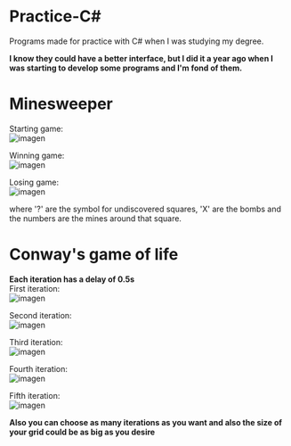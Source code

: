 # Practice-C#
Programs made for practice with C# when I was studying my degree.

**I know they could have a better interface, but I did it a year ago when I was starting to develop some programs and I'm fond of them.**

# Minesweeper

Starting game: </br>
![imagen](https://github.com/Ahrkhael/Practice-C-/assets/137686345/dbf1024f-e783-4843-954e-852dfb56e32b)

Winning game: </br>
![imagen](https://github.com/Ahrkhael/Practice-C-/assets/137686345/fc1a6b7e-c3c5-4732-a02c-aa972e00b0a4)

Losing game: </br>
![imagen](https://github.com/Ahrkhael/Practice-C-/assets/137686345/d5f886de-2774-484d-974e-3a1eb69723b7)

where '?' are the symbol for undiscovered squares, 'X' are the bombs and the numbers are the mines around that square.

# Conway's game of life

**Each iteration has a delay of 0.5s** </br>
First iteration: </br>
![imagen](https://github.com/Ahrkhael/Practice-C-/assets/137686345/a3fb61d7-abfe-4af2-af3b-560543c869e0)

Second iteration: </br>
![imagen](https://github.com/Ahrkhael/Practice-C-/assets/137686345/f86cecd1-b126-44ea-8367-507f3c445c9d)

Third iteration: </br>
![imagen](https://github.com/Ahrkhael/Practice-C-/assets/137686345/fc6be6cb-7595-465d-8062-b3feee9740aa)

Fourth iteration: </br>
![imagen](https://github.com/Ahrkhael/Practice-C-/assets/137686345/b2814ae1-b10d-47ba-96de-93b78f01e6ed)

Fifth iteration: </br>
![imagen](https://github.com/Ahrkhael/Practice-C-/assets/137686345/9182fb27-000b-4cef-838b-c63a2203c81d)

**Also you can choose as many iterations as you want and also the size of your grid could be as big as you desire**
